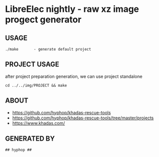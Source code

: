 # LibreElec nightly - raw xz image progect generator

## USAGE

    ./make       - generate default project

## PROJECT USAGE

after project preparation generation, we can use project standalone

    cd ../../img/PROJECT && make

## ABOUT 

+ https://github.com/hyphop/khadas-rescue-tools
+ https://github.com/hyphop/khadas-rescue-tools/tree/master/projects
+ https://www.khadas.com/

## GENERATED BY

    ## hyphop ##


